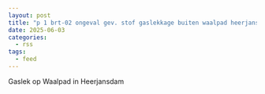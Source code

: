 ```yaml
---
layout: post
title: "p 1 brt-02 ongeval gev. stof gaslekkage buiten waalpad heerjansdam 189492 173631"
date: 2025-06-03
categories: 
  - rss
tags: 
  - feed
---
```


Gaslek op Waalpad in Heerjansdam
